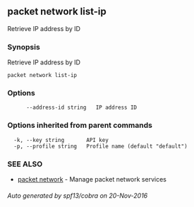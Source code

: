 ## packet network list-ip

Retrieve IP address by ID

### Synopsis


Retrieve IP address by ID

```
packet network list-ip
```

### Options

```
      --address-id string   IP address ID
```

### Options inherited from parent commands

```
  -k, --key string       API key
  -p, --profile string   Profile name (default "default")
```

### SEE ALSO
* [packet network](packet_network.md)	 - Manage packet network services

###### Auto generated by spf13/cobra on 20-Nov-2016
